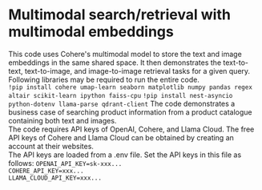 # Multimodal search/retrieval with multimodal embeddings
This code uses Cohere's multimodal model to store the text and image embeddings in the same shared space. It then demonstrates the text-to-text, text-to-image, and image-to-image retrieval tasks for a given query.  
Following libraries may be required to run the entire code.  
```!pip install cohere umap-learn seaborn matplotlib numpy pandas regex altair scikit-learn ipython faiss-cpu```
```!pip install nest-asyncio python-dotenv llama-parse qdrant-client```
The code demonstrates a business case of searching product information from a product catalogue containing both text and images.  
The code requires API keys of OpenAI, Cohere, and Llama Cloud. The free API keys of Cohere and Llama Cloud can be obtained by creating an account at their websites.  
The API keys are loaded from a .env file. Set the API keys in this file as follows:
```OPENAI_API_KEY=sk-xxx...```  
```COHERE_API_KEY=xxx...```  
```LLAMA_CLOUD_API_KEY=xxx...```
